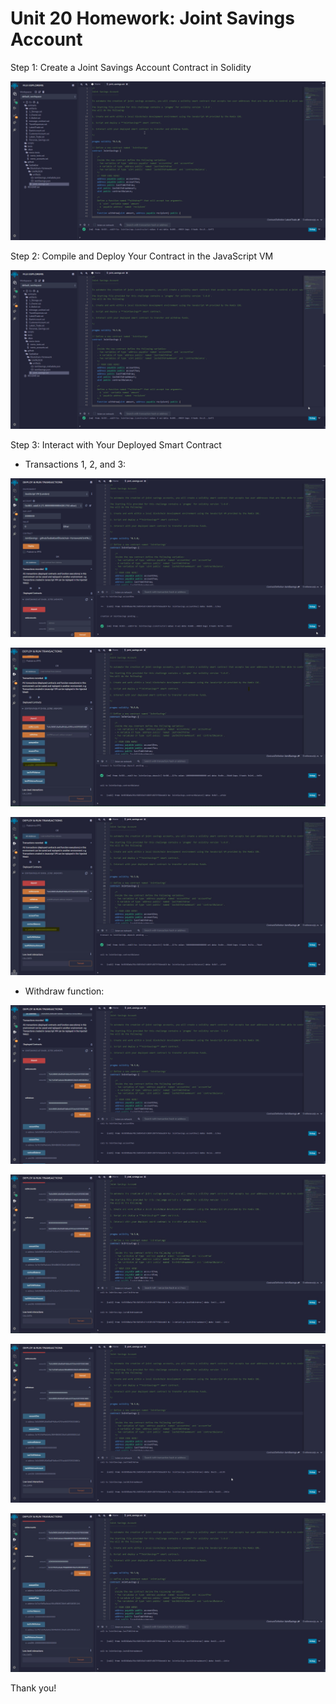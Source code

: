 # Unit 20 Homework: Joint Savings Account

Step 1: Create a Joint Savings Account Contract in Solidity

![Code](https://github.com/Sadiakbar/Blockchain-Homework/blob/main/Unit%2020/Execution_Results/Code.gif)

Step 2: Compile and Deploy Your Contract in the JavaScript VM

![Compilation_Deployment](https://github.com/Sadiakbar/Blockchain-Homework/blob/main/Unit%2020/Execution_Results/Compilation_Deployment.gif)

Step 3: Interact with Your Deployed Smart Contract

* Transactions 1, 2, and 3:

![Deposit](https://github.com/Sadiakbar/Blockchain-Homework/blob/main/Unit%2020/Execution_Results/Deposit.gif)

![1Ether](https://github.com/Sadiakbar/Blockchain-Homework/blob/main/Unit%2020/Execution_Results/1Ether.jpg)

![Deposit_Complete](https://github.com/Sadiakbar/Blockchain-Homework/blob/main/Unit%2020/Execution_Results/Deposit_Complete.jpg)

* Withdraw function:

![WDW_1](https://github.com/Sadiakbar/Blockchain-Homework/blob/main/Unit%2020/Execution_Results/WDW_1.gif)

![WDW_1](https://github.com/Sadiakbar/Blockchain-Homework/blob/main/Unit%2020/Execution_Results/WDW_1.jpg)

![WDW_2](https://github.com/Sadiakbar/Blockchain-Homework/blob/main/Unit%2020/Execution_Results/WDW_2.gif)

![WDW_2](https://github.com/Sadiakbar/Blockchain-Homework/blob/main/Unit%2020/Execution_Results/WDW_2.JPG)


Thank you!
